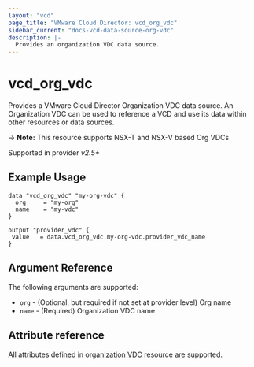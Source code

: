 ```yaml
---
layout: "vcd"
page_title: "VMware Cloud Director: vcd_org_vdc"
sidebar_current: "docs-vcd-data-source-org-vdc"
description: |-
  Provides an organization VDC data source.
---
```


# vcd\_org\_vdc

Provides a VMware Cloud Director Organization VDC data source. An Organization VDC can be used to reference a VCD and use its 
data within other resources or data sources.

-> **Note:** This resource supports NSX-T and NSX-V based Org VDCs

Supported in provider *v2.5+*

## Example Usage

```hcl
data "vcd_org_vdc" "my-org-vdc" {
  org     = "my-org"
  name    = "my-vdc"
}

output "provider_vdc" {
 value   = data.vcd_org_vdc.my-org-vdc.provider_vdc_name
}

```

## Argument Reference

The following arguments are supported:

* `org` - (Optional, but required if not set at provider level) Org name 
* `name` - (Required) Organization VDC name

## Attribute reference

All attributes defined in [organization VDC resource](/docs/providers/vcd/r/org_vdc.html#attribute-reference) are supported.

